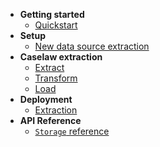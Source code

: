 <!-- docs/_sidebar.md -->

* **Getting started**
    * [Quickstart](/?id=quickstart)
* **Setup**
    * [New data source extraction](/setup/?id=extraction)
* **Caselaw extraction**
    * [Extract](/elt/?id=extract)
    * [Transform](/elt/?id=transform)
    * [Load](/elt/?id=load)
* **Deployment**
    * [Extraction](/deploy/?id=extraction)
* **API Reference**
    * [`Storage` reference](/api/storage)
    